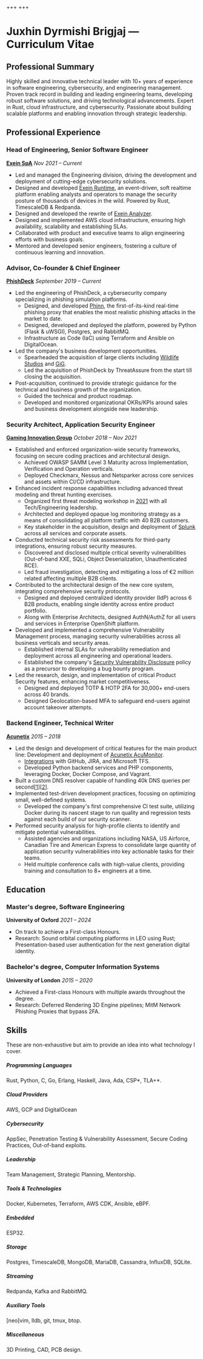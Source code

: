 +++
+++

# Juxhin Dyrmishi Brigjaj &mdash; Curriculum Vitae

## Professional Summary

Highly skilled and innovative technical leader with 10+ years of experience in software engineering, cybersecurity, and engineering management. Proven track record in building and leading engineering teams, developing robust software solutions, and driving technological advancements. Expert in Rust, cloud infrastructure, and cybersecurity. Passionate about building scalable platforms and enabling innovation through strategic leadership.

## Professional Experience

### Head of Engineering, Senior Software Engineer
[**Exein SpA**](https://exein.io/)
*Nov 2021 – Current*

- Led and managed the Engineering division, driving the development and deployment of cutting-edge cybersecurity solutions.
- Designed and developed [Exein Runtime](https://www.exein.io/solution/exein-runtime/), an event-driven, soft realtime platform enabling analysts and operators to manage the security posture of thousands of devices in the wild. Powered by Rust, TimescaleDB & Redpanda.
- Designed and developed the rewrite of [Exein Analyzer](https://www.exein.io/solution/iot-security-analysis/).
- Designed and implemented AWS cloud infrastructure, ensuring high availability, scalability and establishing SLAs.
- Collaborated with product and executive teams to align engineering efforts with business goals.
- Mentored and developed senior engineers, fostering a culture of continuous learning and innovation.

### Advisor, Co-founder & Chief Engineer
[**PhishDeck**](https://phishdeck.com/)
*September 2019 – Current*

- Led the engineering of PhishDeck, a cybersecurity company specializing in phishing simulation platforms.
    - Designed, and developed [Phinn](https://www.phishdeck.com/blog/phinn-on-engineering-a-real-time-phishing-simulation-proxy/), the first-of-its-kind real-time phishing proxy that enables the most realistic phishing attacks in the market to date.
    - Designed, developed and deployed the platform, powered by Python (Flask & uWSGI), Postgres, and RabbitMQ.
    - Infrastructure as Code (IaC) using Terraform and Ansible on DigitalOcean.
- Led the company's business development opportunities.
    - Spearheaded the acquisition of large clients including [Wildlife Studios](https://wildlifestudios.com/) and [GiG](https://phishdeck.com/case-studies/gig-gaming).
    - Led the acquisition of PhishDeck by ThreatAssure from the start till closing the acquisition.
- Post-acquisition, continued to provide strategic guidance for the technical and business growth of the organization.
    - Guided the technical and product roadmap.
    - Developed and monitored organizational OKRs/KPIs around sales and business development alongside new leadership.

### Security Architect, Application Security Engineer
[**Gaming Innovation Group**](https://www.gig.com/)
*October 2018 – Nov 2021*

- Established and enforced organization-wide security frameworks, focusing on secure coding practices and architectural design.
    - Achieved OWASP SAMM Level 3 Maturity across Implementation, Verification and Operation verticals.
    - Deployed Checkmarx, Nessus and Netsparker across core services and assets within CI/CD infrastructure.
- Enhanced incident response capabilities including advanced threat modeling and threat hunting exercises.
    - Organized first threat modeling workshop in [2021](https://www.gig.com/sustainability/it-and-cybersecurity/) with all Tech/Engineering leadership.
    - Architected and deployed opaque log monitoring strategy as a means of consolidating all platform traffic with 40 B2B customers.
    - Key stakeholder in the acquisition, design and deployment of [Splunk](https://www.splunk.com/) across all services and corporate assets.
- Conducted technical security risk assessments for third-party integrations, ensuring robust security measures.
    - Discovered and disclosed multiple critical severity vulnerabilities (Out-of-band XXE, SQLi, Object Deserialization, Unauthenticated RCE).
    - Led fraud investigation, detecting and mitigating a loss of €2 million related affecting multiple B2B clients.
- Contributed to the architectural design of the new core system, integrating comprehensive security protocols.
    - Designed and deployed centralized identity provider (IdP) across 6 B2B products, enabling single identity across entire product portfolio.
    - Along with Enterprise Architects, designed AuthN/AuthZ for all users and services in Enterprise OpenShift platform.
- Developed and implemented a comprehensive Vulnerability Management process, managing security vulnerabilities across all business verticals and security areas.
    - Established internal SLAs for vulnerability remediation and deployment across all engineering and operational leaders.
    - Established the company's [Security Vulnerability Disclosure](https://www.gig.com/security-vulnerability-disclosure-policy/) policy as a precursor to developing a bug bounty program.
- Led the research, design, and implementation of critical Product Security features, enhancing market competitiveness.
    - Designed and deployed TOTP & HOTP 2FA for 30,000+ end-users across 40 brands.
    - Designed Geolocation-based MFA to safeguard end-users against account takeover attempts.

### Backend Engineer, Technical Writer
[**Acunetix**](https://www.acunetix.com/)
*2015 – 2018*

- Led the design and development of critical features for the main product line: Development and deployment of [Acunetix AcuMonitor](https://www.acunetix.com/vulnerability-scanner/acumonitor-technology/).
    - [Integrations](https://www.acunetix.com/support/docs/wvs/integrating-acunetix-with-azure-devops-server-tfs/) with GitHub, JIRA, and Microsoft TFS.
    - Developed Python backend services and PHP components, leveraging Docker, Docker Compose, and Vagrant.
- Built a custom DNS resolver capable of handling 40k DNS queries per second[[1](https://github.com/JuxhinDB/OOB-Server)][[2](https://blog.digital-horror.com/blog/synner-a-tcp-syn-client-written-in-rust/)].
- Implemented test-driven development practices, focusing on optimizing small, well-defined systems.
    - Developed the company's first comprehensive CI test suite, utilizing Docker during its nascent stage to run quality and regression tests against each build of our security scanner.
- Performed security analysis for high-profile clients to identify and mitigate potential vulnerabilities.
    - Assisted agencies and organizations including NASA, US Airforce, Canadian Tire and American Express to consolidate large quantity of application security vulnerabilities into key actionable tasks for their teams.
    - Held multiple conference calls with high-value clients, providing training and consultation to 8+ engineers at a time.

## Education

### Master's degree, Software Engineering
**University of Oxford**
*2021 – 2024*

- On track to achieve a First-class Honours.
- Research: Sound orbital computing platforms in LEO using Rust; Presentation-based user authentication for the next generation digital identity.

### Bachelor's degree, Computer Information Systems
**University of London**
*2015 – 2020*

- Achieved a First-class Honours with multiple awards throughout the degree.
- Research: Deferred Rendering 3D Engine pipelines; MitM Network Phishing Proxies that bypass 2FA.

## Skills

These are non-exhaustive but aim to provide an idea into what technology I cover.

##### Programming Languages
Rust, Python, C, Go, Erlang, Haskell, Java, Ada, CSP*, TLA+*.

##### Cloud Providers
AWS, GCP and DigitalOcean

##### Cybersecurity
AppSec, Penetration Testing & Vulnerability Assessment, Secure Coding Practices, Out-of-band exploits.

##### Leadership
Team Management, Strategic Planning, Mentorship.

##### Tools & Technologies
Docker, Kubernetes, Terraform, AWS CDK, Ansible, eBPF.

##### Embedded
ESP32.

##### Storage
Postgres, TimescaleDB, MongoDB, MariaDB, Cassandra, InfluxDB, SQLite.

##### Streaming
Redpanda, Kafka and RabbitMQ.

##### Auxiliary Tools
[neo]vim, lldb, git, tmux, btop.

##### Miscellaneous

3D Printing, CAD, PCB design.
